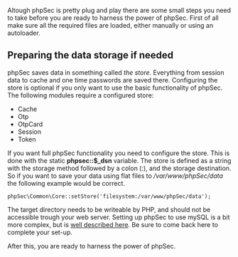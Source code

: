 Altough phpSec is pretty plug and play there are some small steps you need to take before you are ready to harness the power of phpSec. First of all make sure all the required
files are loaded, either manually or using an autoloader.

Preparing the data storage if needed
------------------------------------
phpSec saves data in something called *the store*. Everything from session data to cache and one time passwords are saved there. Configuring the store is optional if you only want to use the basic functionality of phpSec.
The following modules require a configured store:
  * Cache
  * Otp
  * OtpCard
  * Session
  * Token

If you want full phpSec functionality you need to configure the store. This is done with the static **phpsec::$_dsn** variable. The store is defined as a string with the storage method followed by a colon (:), and the storage destination. So if you want to save your data using flat files to */var/www/phpSec/data* the following example would be correct.

    phpSec\Common\Core::setStore('filesystem:/var/www/phpSec/data');

The target directory needs to be writeable by PHP, and should not be accessible trough your web server. Setting up phpSec to use mySQL is a bit more complex, but is [well described here](/node/7595). Be sure to come back here to complete your set-up.

After this, you are ready to harness the power of phpSec.
